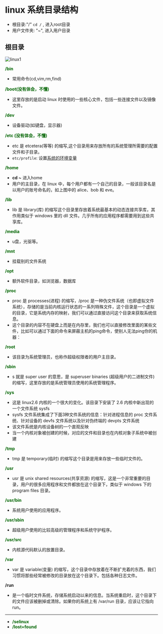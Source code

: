 # linux 系统目录结构

- 根目录:"/" `cd /` , 进入root目录
- 用户文件夹: "~", 进入用户目录

## 根目录

![linux1](linux目录结构.png)

**<font color = "darkgreen">/bin</font>**

- 常用命令(cd,vim,rm,find)

**<font color = "darkgreen">/boot(没有体会，不懂)</font>**

- 这里存放的是启动 linux 时使用的一些核心文件，包括一些连接文件以及镜像文件。

**<font color = "darkgreen">/dev</font>**  

- 设备驱动(如键盘，显示器)

**<font color = "darkgreen">/etc (没有体会，不懂)</font>**  

- etc 是 etcetera(等等) 的缩写,这个目录用来存放所有的系统管理所需要的配置文件和子目录。
- `etc/profile`: 设置[系统的环境变量](linux-system-environment.md)

**<font color = "darkgreen">/home</font>**

- **cd ~** 进入home
- 用户的主目录，在 linux 中，每个用户都有一个自己的目录，一般该目录名是以用户的账号命名的，如上图中的 alice、bob 和 eve。

**<font color = "darkgreen">/lib</font>**  

- lib 是 library(库) 的缩写这个目录里存放着系统最基本的动态连接共享库，其作用类似于 windows 里的 dll 文件。几乎所有的应用程序都需要用到这些共享库。

**<font color = "darkgreen">/media</font>**

- u盘，光驱等。

**<font color = "darkgreen">/mnt</font>**  

-  挂载别的文件系统

**<font color = "darkgreen">/opt</font>**  

- 额外软件目录，如浏览器，数据库

**<font color = "darkgreen">/proc</font>**  

- proc 是 processes(进程) 的缩写，/proc 是一种伪文件系统（也即虚拟文件系统），存储的是当前内核运行状态的一系列特殊文件，这个目录是一个虚拟的目录，它是系统内存的映射，我们可以通过直接访问这个目录来获取系统信息。  
- 这个目录的内容不在硬盘上而是在内存里，我们也可以直接修改里面的某些文件，比如可以通过下面的命令来屏蔽主机的ping命令，使别人无法ping你的机器：

**<font color = "darkgreen">/root</font>**  

- 该目录为系统管理员，也称作超级权限者的用户主目录。

**<font color = "darkgreen">/sbin</font>**  

- s 就是 super user 的意思，是 superuser binaries (超级用户的二进制文件) 的缩写，这里存放的是系统管理员使用的系统管理程序。

**<font color = "darkgreen">/sys</font>**

- 这是 linux2.6 内核的一个很大的变化。该目录下安装了 2.6 内核中新出现的一个文件系统 sysfs
- sysfs 文件系统集成了下面3种文件系统的信息：针对进程信息的 proc 文件系统、针对设备的 devfs 文件系统以及针对伪终端的 devpts 文件系统
- 该文件系统是内核设备树的一个直观反映
- 当一个内核对象被创建的时候，对应的文件和目录也在内核对象子系统中被创建

**<font color = "darkgreen">/tmp</font>**  

- tmp 是 temporary(临时) 的缩写这个目录是用来存放一些临时文件的。

**<font color = "darkgreen">/usr</font>**  

- usr 是 unix shared resources(共享资源) 的缩写，这是一个非常重要的目录，用户的很多应用程序和文件都放在这个目录下，类似于 windows 下的 program files 目录。

**<font color = "darkgreen">/usr/bin</font>**  

- 系统用户使用的应用程序。

**<font color = "darkgreen">/usr/sbin</font>**  

- 超级用户使用的比较高级的管理程序和系统守护程序。

**<font color = "darkgreen">/usr/src</font>**  

- 内核源代码默认的放置目录。

**<font color = "darkgreen">/var</font>**  

- var 是 variable(变量) 的缩写，这个目录中存放着在不断扩充着的东西，我们习惯将那些经常被修改的目录放在这个目录下。包括各种日志文件。

**/run**

- 是一个临时文件系统，存储系统启动以来的信息。当系统重启时，这个目录下的文件应该被删掉或清除。如果你的系统上有 /var/run 目录，应该让它指向 run。

***

- **<font color = "darkgreen">/selinux</font>**  
- **<font color = "darkgreen">/lost+found</font>**  